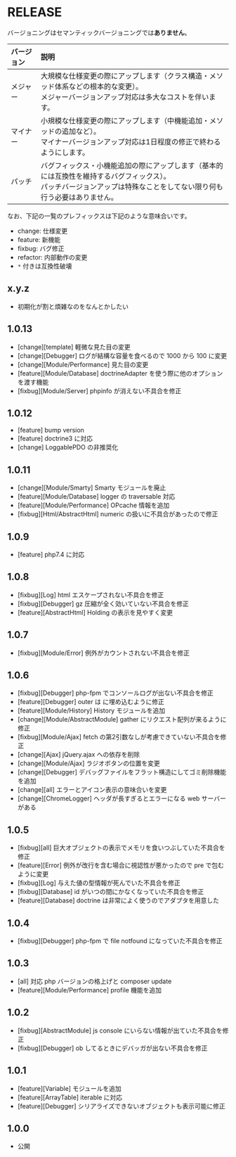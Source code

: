 # RELEASE

バージョニングはセマンティックバージョニングでは**ありません**。

| バージョン   | 説明
|:--           |:--
| メジャー     | 大規模な仕様変更の際にアップします（クラス構造・メソッド体系などの根本的な変更）。<br>メジャーバージョンアップ対応は多大なコストを伴います。
| マイナー     | 小規模な仕様変更の際にアップします（中機能追加・メソッドの追加など）。<br>マイナーバージョンアップ対応は1日程度の修正で終わるようにします。
| パッチ       | バグフィックス・小機能追加の際にアップします（基本的には互換性を維持するバグフィックス）。<br>パッチバージョンアップは特殊なことをしてない限り何も行う必要はありません。

なお、下記の一覧のプレフィックスは下記のような意味合いです。

- change: 仕様変更
- feature: 新機能
- fixbug: バグ修正
- refactor: 内部動作の変更
- `*` 付きは互換性破壊

## x.y.z

- 初期化が割と煩雑なのをなんとかしたい

## 1.0.13

- [change][template] 軽微な見た目の変更
- [change][Debugger] ログが結構な容量を食べるので 1000 から 100 に変更
- [change][Module/Performance] 見た目の変更
- [feature][Module/Database] doctrineAdapter を使う際に他のオプションを渡す機能
- [fixbug][Module/Server] phpinfo が消えない不具合を修正

## 1.0.12

- [feature] bump version
- [feature] doctrine3 に対応
- [change] LoggablePDO の非推奨化

## 1.0.11

- [change][Module/Smarty] Smarty モジュールを廃止
- [feature][Module/Database] logger の traversable 対応
- [feature][Module/Performance] OPcache 情報を追加
- [fixbug][Html/AbstractHtml] numeric の扱いに不具合があったので修正

## 1.0.9

- [feature] php7.4 に対応

## 1.0.8

- [fixbug][Log] html エスケープされない不具合を修正
- [fixbug][Debugger] gz 圧縮が全く効いていない不具合を修正
- [feature][AbstractHtml] Holding の表示を見やすく変更

## 1.0.7

- [fixbug][Module/Error] 例外がカウントされない不具合を修正

## 1.0.6

- [fixbug][Debugger] php-fpm でコンソールログが出ない不具合を修正
- [feature][Debugger] outer は </head> に埋め込むように修正
- [feature][Module/History] History モジュールを追加
- [change][Module/AbstractModule] gather にリクエスト配列が来るように修正
- [fixbug][Module/Ajax] fetch の第2引数なしが考慮できていない不具合を修正
- [change][Ajax] jQuery.ajax への依存を削除
- [change][Module/Ajax] ラジオボタンの位置を変更
- [change][Debugger] デバッグファイルをフラット構造にしてゴミ削除機能を追加
- [change][all] エラーとアイコン表示の意味合いを変更
- [change][ChromeLogger] ヘッダが長すぎるとエラーになる web サーバーがある

## 1.0.5

- [fixbug][all] 巨大オブジェクトの表示でメモリを食いつぶしていた不具合を修正
- [feature][Error] 例外が改行を含む場合に視認性が悪かったので pre で包むように変更
- [fixbug][Log] 与えた値の型情報が死んでいた不具合を修正
- [fixbug][Database] id がいつの間にかなくなっていた不具合を修正
- [feature][Database] doctrine は非常によく使うのでアダプタを用意した

## 1.0.4

- [fixbug][Debugger] php-fpm で file notfound になっていた不具合を修正

## 1.0.3

- [all] 対応 php バージョンの格上げと composer update
- [feature][Module/Performance] profile 機能を追加

## 1.0.2

- [fixbug][AbstractModule] js console にいらない情報が出ていた不具合を修正
- [fixbug][Debugger] ob してるときにデバッガが出ない不具合を修正

## 1.0.1

- [feature][Variable] モジュールを追加
- [feature][ArrayTable] iterable に対応
- [feature][Debugger] シリアライズできないオブジェクトも表示可能に修正

## 1.0.0

- 公開
